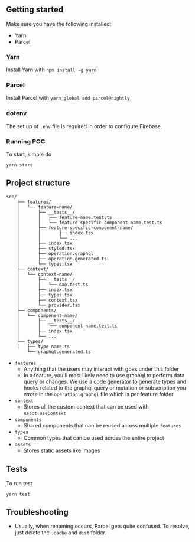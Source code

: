 ## Getting started

Make sure you have the following installed:

- Yarn
- Parcel

### Yarn

Install Yarn with `npm install -g yarn`

### Parcel

Install Parcel with `yarn global add parcel@nightly`

### dotenv

The set up of `.env` file is required in order to configure Firebase.

### Running POC

To start, simple do

```
yarn start
```

## Project structure

```
src/
    ├── features/
    │   └── feature-name/
    │       ├── __tests__/
    │       │   ├── feature-name.test.ts
    │       │   └── feature-specific-component-name.test.ts
    │       ├── feature-specific-component-name/
    │       │       ├── index.tsx
    │       │       └── ...
    │       ├── index.tsx
    │       ├── styled.tsx
    │       ├── operation.graphql
    │       ├── operation.generated.ts
    │       └── types.tsx
    ├── context/
    │   └── context-name/
    │       ├── __tests__/
    │       │   └── dao.test.ts
    │       ├── index.tsx
    │       ├── types.tsx
    │       ├── context.tsx
    │       └── provider.tsx
    ├── components/
    │   └── component-name/
    │       ├── __tests__/
    │       │   └── component-name.test.ts
    │       ├── index.tsx
    │       └── ...
    └── types/
    │   ├── type-name.ts
        └── graphql.generated.ts
```

- `features`
  - Anything that the users may interact with goes under this folder
  - In a feature, you'll most likely need to use graphql to perform data query or changes. We use a code generator to generate types and hooks related to the graphql query or mutation or subscription you wrote in the `operation.graphql` file which is per feature folder
- `context`
  - Stores all the custom context that can be used with `React.useContext`
- `components`
  - Shared components that can be reused across multiple `features`
- `types`
  - Common types that can be used across the entire project
- `assets`
  - Stores static assets like images

## Tests

To run test

```
yarn test
```

## Troubleshooting

- Usually, when renaming occurs, Parcel gets quite confused. To resolve, just delete the `.cache` and `dist` folder.
